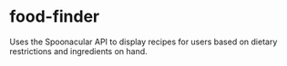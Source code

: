 # food-finder

Uses the Spoonacular API to display recipes for users based on dietary restrictions and ingredients on hand.
